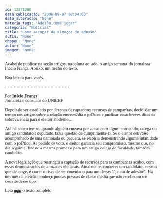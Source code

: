 ```yaml
---
id: 12371200
data_publicacao: "2006-09-07 08:04:00"
data_alteracao: "None"
materia_tags: "Adesão,como jogar"
categoria: "Notícias"
title: "Como escapar de almoços de adesão"
sutia: "None"
chapeu: "None"
autor: "None"
imagem: "None"
---
```

<p><P><FONT face=Verdana>Acabei de publicar na seção artigos, na coluna ao lado, o artigo semanal do jornalista Inácio França. Abaixo, um trecho do texto.</FONT></P></p>
<p><P><FONT face=Verdana>Boa leitura para vocês.</FONT></P><B></p>
<p><P><FONT face=Verdana>---------------------------------------------</FONT></P></B></p>
<p><P><FONT face=Verdana>Por</FONT><FONT face=Verdana><B> Inácio França<BR></B>Jornalista e consultor do UNICEF<BR></FONT></P></p>
<p><P><FONT face=Verdana>Depois de ser assediado por dezenas de captadores recursos de campanhas, decidi dar um tempo nos artigos sobre a relação entre m?dia e pol?tica e publicar essas breves dicas de sobrevivência para o eleitor moderno… </FONT></P></p>
<p><P><FONT face=Verdana>Até há pouco tempo, quando alguém cruzava por acaso com algum conhecido, colega ou amigo candidato a deputado, fazia questão de cumprimentá-lo. Se o eleitor estivesse acompanhado de uma namorada ou paquera, se exibiria demonstrando alguma intimidade com o pol?tico. Ao pedido de voto, o eleitor garantia seu compromisso, mesmo que, no dia seguinte, fizesse a mesma promessa para um antigo colega de faculdade, também candidato. </FONT></P></p>
<p><P><FONT face=Verdana>A nova legislação que restringiu a captação de recursos para as campanhas acabou com essas demonstrações de amizades eleitorais. Atualmente, conhecer um candidato, mesmo que de longe, é correr o risco de ser convidado para um desses \"jantar de adesão\". Há um mês da eleição, conheço poucas pessoas de classe média que não receberam um convite desse tipo. </FONT></P></p>
<p><P><FONT face=Verdana>Leia <STRONG><EM><FONT color=royalblue><A href=\"https://jc3.uol.com.br/blogs/jc/2006/09/07/not_1262.php\">aqui</A></FONT></EM></STRONG> o texto completo.</FONT></P> </p>
